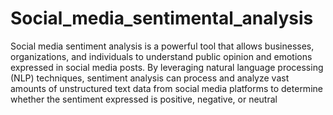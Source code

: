 # Social_media_sentimental_analysis

Social media sentiment analysis is a powerful tool that allows businesses, organizations, and individuals to understand public opinion and emotions expressed in social media posts. By leveraging natural language processing (NLP) techniques, sentiment analysis can process and analyze vast amounts of unstructured text data from social media platforms to determine whether the sentiment expressed is positive, negative, or neutral
